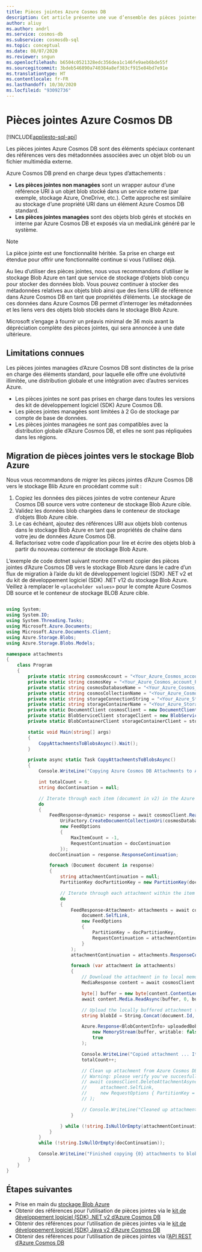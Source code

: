 ```yaml
---
title: Pièces jointes Azure Cosmos DB
description: Cet article présente une vue d’ensemble des pièces jointes Azure Cosmos DB.
author: aliuy
ms.author: andrl
ms.service: cosmos-db
ms.subservice: cosmosdb-sql
ms.topic: conceptual
ms.date: 08/07/2020
ms.reviewer: sngun
ms.openlocfilehash: b6504c0521328edc356dea1c146fe9aeb6bde55f
ms.sourcegitcommit: 3bdeb546890a740384a8ef383cf915e84bd7e91e
ms.translationtype: HT
ms.contentlocale: fr-FR
ms.lasthandoff: 10/30/2020
ms.locfileid: "93092736"
---
```

# <a name="azure-cosmos-db-attachments"></a>Pièces jointes Azure Cosmos DB
[!INCLUDE[appliesto-sql-api](includes/appliesto-sql-api.md)]

Les pièces jointes Azure Cosmos DB sont des éléments spéciaux contenant des références vers des métadonnées associées avec un objet blob ou un fichier multimédia externe.

Azure Cosmos DB prend en charge deux types d’attachements :

* **Les pièces jointes non managées** sont un wrapper autour d’une référence URI à un objet blob stocké dans un service externe (par exemple, stockage Azure, OneDrive, etc.). Cette approche est similaire au stockage d’une propriété URI dans un élément Azure Cosmos DB standard.
* **Les pièces jointes managées** sont des objets blob gérés et stockés en interne par Azure Cosmos DB et exposés via un mediaLink généré par le système.


> [!NOTE]
> La pièce jointe est une fonctionnalité héritée. Sa prise en charge est étendue pour offrir une fonctionnalité continue si vous l’utilisez déjà.
> 
> Au lieu d’utiliser des pièces jointes, nous vous recommandons d’utiliser le stockage Blob Azure en tant que service de stockage d’objets blob conçu pour stocker des données blob. Vous pouvez continuer à stocker des métadonnées relatives aux objets blob ainsi que des liens URI de référence dans Azure Cosmos DB en tant que propriétés d’éléments. Le stockage de ces données dans Azure Cosmos DB permet d’interroger les métadonnées et les liens vers des objets blob stockés dans le stockage Blob Azure.
> 
> Microsoft s’engage à fournir un préavis minimal de 36 mois avant la dépréciation complète des pièces jointes, qui sera annoncée à une date ultérieure.

## <a name="known-limitations"></a>Limitations connues

Les pièces jointes managées d’Azure Cosmos DB sont distinctes de la prise en charge des éléments standard, pour laquelle elle offre une évolutivité illimitée, une distribution globale et une intégration avec d’autres services Azure.

- Les pièces jointes ne sont pas prises en charge dans toutes les versions des kit de développement logiciel (SDK) Azure Cosmos DB.
- Les pièces jointes managées sont limitées à 2 Go de stockage par compte de base de données.
- Les pièces jointes managées ne sont pas compatibles avec la distribution globale d’Azure Cosmos DB, et elles ne sont pas répliquées dans les régions.

## <a name="migrating-attachments-to-azure-blob-storage"></a>Migration de pièces jointes vers le stockage Blob Azure

Nous vous recommandons de migrer les pièces jointes d’Azure Cosmos DB vers le stockage Blib Azure en procédant comme suit :

1. Copiez les données des pièces jointes de votre conteneur Azure Cosmos DB source vers votre conteneur de stockage Blob Azure cible.
2. Validez les données blob chargées dans le conteneur de stockage d’objets Blob Azure cible.
3. Le cas échéant, ajoutez des références URI aux objets blob contenus dans le stockage Blob Azure en tant que propriétés de chaîne dans votre jeu de données Azure Cosmos DB.
4. Refactorisez votre code d’application pour lire et écrire des objets blob à partir du nouveau conteneur de stockage Blob Azure.

L’exemple de code dotnet suivant montre comment copier des pièces jointes d’Azure Cosmos DB vers le stockage Blob Azure dans le cadre d’un flux de migration à l’aide du kit de développement logiciel (SDK) .NET v2 et du kit de développement logiciel (SDK) .NET v12 du stockage Blob Azure. Veillez à remplacer le `<placeholder values>` pour le compte Azure Cosmos DB source et le conteneur de stockage BLOB Azure cible.

```csharp

using System;
using System.IO;
using System.Threading.Tasks;
using Microsoft.Azure.Documents;
using Microsoft.Azure.Documents.Client;
using Azure.Storage.Blobs;
using Azure.Storage.Blobs.Models;

namespace attachments
{
    class Program
    {
        private static string cosmosAccount = "<Your_Azure_Cosmos_account_URI>";
        private static string cosmosKey = "<Your_Azure_Cosmos_account_PRIMARY_KEY>";
        private static string cosmosDatabaseName = "<Your_Azure_Cosmos_database>";
        private static string cosmosCollectionName = "<Your_Azure_Cosmos_collection>";
        private static string storageConnectionString = "<Your_Azure_Storage_connection_string>";
        private static string storageContainerName = "<Your_Azure_Storage_container_name>";
        private static DocumentClient cosmosClient = new DocumentClient(new Uri(cosmosAccount), cosmosKey);
        private static BlobServiceClient storageClient = new BlobServiceClient(storageConnectionString);
        private static BlobContainerClient storageContainerClient = storageClient.GetBlobContainerClient(storageContainerName);

        static void Main(string[] args)
        {
            CopyAttachmentsToBlobsAsync().Wait();
        }

        private async static Task CopyAttachmentsToBlobsAsync()
        {
            Console.WriteLine("Copying Azure Cosmos DB Attachments to Azure Blob Storage ...");

            int totalCount = 0;
            string docContinuation = null;

            // Iterate through each item (document in v2) in the Azure Cosmos DB container (collection in v2) to look for attachments.
            do
            {
                FeedResponse<dynamic> response = await cosmosClient.ReadDocumentFeedAsync(
                    UriFactory.CreateDocumentCollectionUri(cosmosDatabaseName, cosmosCollectionName),
                    new FeedOptions
                    {
                        MaxItemCount = -1,
                        RequestContinuation = docContinuation
                    });
                docContinuation = response.ResponseContinuation;

                foreach (Document document in response)
                {
                    string attachmentContinuation = null;
                    PartitionKey docPartitionKey = new PartitionKey(document.Id);

                    // Iterate through each attachment within the item (if any).
                    do
                    {
                        FeedResponse<Attachment> attachments = await cosmosClient.ReadAttachmentFeedAsync(
                            document.SelfLink,
                            new FeedOptions
                            {
                                PartitionKey = docPartitionKey,
                                RequestContinuation = attachmentContinuation
                            }
                        );
                        attachmentContinuation = attachments.ResponseContinuation;

                        foreach (var attachment in attachments)
                        {
                            // Download the attachment in to local memory.
                            MediaResponse content = await cosmosClient.ReadMediaAsync(attachment.MediaLink);

                            byte[] buffer = new byte[content.ContentLength];
                            await content.Media.ReadAsync(buffer, 0, buffer.Length);

                            // Upload the locally buffered attachment to blob storage
                            string blobId = String.Concat(document.Id, "-", attachment.Id);

                            Azure.Response<BlobContentInfo> uploadedBob = await storageContainerClient.GetBlobClient(blobId).UploadAsync(
                                new MemoryStream(buffer, writable: false),
                                true
                            );

                            Console.WriteLine("Copied attachment ... Item Id: {0} , Attachment Id: {1}, Blob Id: {2}", document.Id, attachment.Id, blobId);
                            totalCount++;

                            // Clean up attachment from Azure Cosmos DB.
                            // Warning: please verify you've succesfully migrated attachments to blog storage prior to cleaning up Azure Cosmos DB.
                            // await cosmosClient.DeleteAttachmentAsync(
                            //     attachment.SelfLink,
                            //     new RequestOptions { PartitionKey = docPartitionKey }
                            // );

                            // Console.WriteLine("Cleaned up attachment ... Document Id: {0} , Attachment Id: {1}", document.Id, attachment.Id);
                        }

                    } while (!string.IsNullOrEmpty(attachmentContinuation));
                }
            }
            while (!string.IsNullOrEmpty(docContinuation));

            Console.WriteLine("Finished copying {0} attachments to blob storage", totalCount);
        }
    }
}

```

## <a name="next-steps"></a>Étapes suivantes

- Prise en main du [stockage Blob Azure](../storage/blobs/storage-quickstart-blobs-dotnet.md)
- Obtenir des références pour l’utilisation de pièces jointes via le [kit de développement logiciel (SDK) .NET v2 d’Azure Cosmos DB](/dotnet/api/microsoft.azure.documents.attachment?preserve-view=true&view=azure-dotnet)
- Obtenir des références pour l’utilisation de pièces jointes via le [kit de développement logiciel (SDK) Java v2 d’Azure Cosmos DB](/java/api/com.microsoft.azure.documentdb.attachment?preserve-view=true&view=azure-java-stable)
- Obtenir des références pour l’utilisation de pièces jointes via l’[API REST d’Azure Cosmos DB](/rest/api/cosmos-db/attachments)
